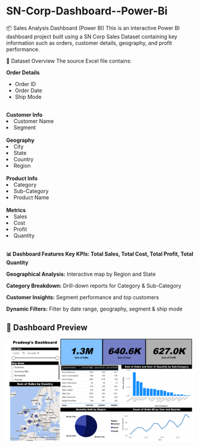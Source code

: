 # SN-Corp-Dashboard--Power-Bi

📦 Sales Analysis Dashboard (Power BI)
This is an interactive Power BI dashboard project built using a SN Corp Sales Dataset containing key information such as orders, customer details, geography, and profit performance.

📁 Dataset Overview
The source Excel file contains:

<caption><b>Order Details</b></caption><br>
<ul>
<li>Order ID</li>

<li>Order Date</li>

<li>Ship Mode</li></ul><br>

<caption><b>Customer Info</b></caption><br>

<li>Customer Name</li>

<li>Segment</li><br>

<caption><b>Geography</b></caption><br>

<li>City</li>

<li>State</li>

<li>Country</li>

<li>Region</li><br>

<caption><b>Product Info</b></caption><br>

<li>Category</li>

<li>Sub-Category</li>

<li>Product Name</li><br>

<caption><b>Metrics</b></caption><br>

<li>Sales</li>

<li>Cost</li>

<li>Profit</li>

<li>Quantity</li><br>

<b>📊 Dashboard Features
<b>Key KPIs:</b> Total Sales, Total Cost, Total Profit, Total Quantity</b>

<b>Geographical Analysis:</b> Interactive map by Region and State

<b>Category Breakdown:</b> Drill-down reports for Category & Sub-Category

<b>Customer Insights:</b> Segment performance and top customers

<b>Dynamic Filters:</b> Filter by date range, geography, segment & ship mode

## 📸 Dashboard Preview

![Sales Dashboard Preview](assets/image.png)
